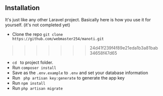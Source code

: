 

## Installation

It's just like any other Laravel project. Basically here is how you use it for yourself. (it's not completed yet) 


* Clone the repo `git clone  https://github.com/webmaster254/manoti.git `
>>>>>>> 24d41f239f4f89e21eda1b3a81bab34658f47d65
* `cd ` to project folder. 
* Run ` composer install `
* Save as the `.env.example` to `.env` and set your database information 
* Run ` php artisan key:generate` to generate the app key
* Run ` npm install ` 
* Run ` php artisan migrate ` 




